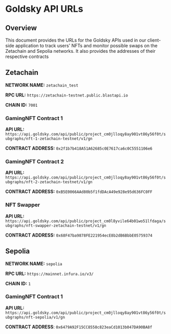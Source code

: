 # Goldsky API URLs

## Overview

This document provides the URLs for the Goldsky APIs used in our client-side application to track users' NFTs and monitor possible swaps on the Zetachain and Sepolia networks.
It also provides the addresses of their respective contracts

## Zetachain
**NETWORK NAME:** `zetachain_test`

**RPC URL:** `https://zetachain-testnet.public.blastapi.io`

**CHAIN ID:** `7001`

### GamingNFT Contract 1
**API URL:** `https://api.goldsky.com/api/public/project_cm0jlloqy8ay901vt86y56f0t/subgraphs/nft-1-zetachain-testnet/v1/gn`

**CONTRACT ADDRESS:** `0x2f1b7b418A51A62685c0E7617ca6c0C5551106e6`


### GamingNFT Contract 2
**API URL:** `https://api.goldsky.com/api/public/project_cm0jlloqy8ay901vt86y56f0t/subgraphs/nft-2-zetachain-testnet/v1/gn`

**CONTRACT ADDRESS:** `0xB5E0066AAd80b5f1fdDAcA49e928e95d636FC0FF`


### NFT Swapper
**API URL:** `https://api.goldsky.com/api/public/project_cm0l8yvile64b01wo51lfdaga/subgraphs/nft-swapper-zetachain-testnet/v1/gn`

**CONTRACT ADDRESS:** `0x68F47ba9878FE221954ecE8b2dB6BbbE05759374`


## Sepolia
**NETWORK NAME:** `sepolia`

**RPC URL:** `https://mainnet.infura.io/v3/`

**CHAIN ID:** `1`

### GamingNFT Contract 1
**API URL:** `https://api.goldsky.com/api/public/project_cm0jlloqy8ay901vt86y56f0t/subgraphs/nft-sepolia/v1/gn`

**CONTRACT ADDRESS**: `0x6479A92F15CC8558c823eaCd1013b047DA90BA8f`
